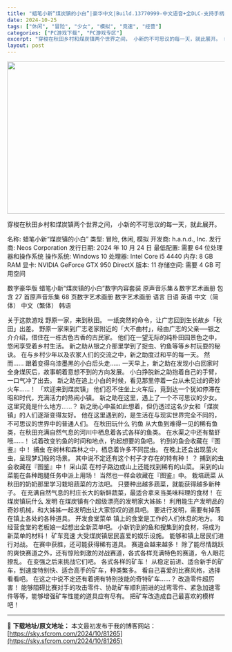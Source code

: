 ```yaml
---
title: "蜡笔小新“煤炭镇的小白”|豪华中文|Build.13770999-中文语音+全DLC-支持手柄|解压即撸|"
date: 2024-10-25
tags: ["休闲", "冒险", "少女", "模拟", "竞速", "经营"]
categories: ["PC游戏下载", "PC游戏专区"]
excerpt: "穿梭在秋田乡村和煤炭镇两个世界之间， 小新的不可思议的每一天，就此展开。 名称: 蜡笔小新“煤炭镇的小白” 类型: 冒险, 休闲, 模拟 开发商: h.a.n.d., Inc. 发行商: Neos Corporation 发行日期: 2024 年 10 月 24 日 最低配置: 需要 64 位处理器&hellip;"
layout: post
---
```


<img class="aligncenter size-full wp-image-81251" src="https://sky.sfcrom.com/wp-content/uploads/2024/10/202410250814402.webp" alt="" width="616" height="353" />

穿梭在秋田乡村和煤炭镇两个世界之间， 小新的不可思议的每一天，就此展开。

名称: 蜡笔小新“煤炭镇的小白”
类型: 冒险, 休闲, 模拟
开发商: h.a.n.d., Inc.
发行商: Neos Corporation
发行日期: 2024 年 10 月 24 日
最低配置:
需要 64 位处理器和操作系统
操作系统: Windows 10
处理器: Intel Core i5 4440
内存: 8 GB RAM
显卡: NVIDIA GeForce GTX 950
DirectX 版本: 11
存储空间: 需要 4 GB 可用空间

数字豪华版
蜡笔小新“煤炭镇的小白”数字内容套装
原声音乐集＆数字艺术画册
包含 27 首原声音乐集
68 页数字艺术画册
数字艺术画册 语言
日语
英语
中文（简体）
中文（繁体）
韩语

关于这款游戏
野原一家，来到秋田。
一纸突然的命令，让广志回到生长故乡「秋田」出差。
野原一家来到广志老家附近的「大不曲村」，经由广志的父亲──银之介介绍，借住在一栋古色古香的古民家。
他们在一望无际的纯朴田园景色之中，悠闲享受着乡村生活。
新之助从银之介那里学到了捉虫、钓鱼等等乡村玩耍的秘诀。
在与乡村少年以及农家人们的交流之中，新之助度过和平的每一天。 然而……
跟着变得乌漆墨黑的小白后头走……
一天早上，新之助在发现小白回家时全身煤灰后，故事朝着意想不到的方向发展。
小白挣脱新之助抱着自己的手臂，一口气冲了出去。
新之助在追上小白的时候，看见那里停着一台从未见过的奇妙火车……！
「欢迎来到煤炭镇」
他们忍不住坐上火车后，竟到达一个犹如停滞在昭和时代，充满活力的热闹小镇。
新之助在这里，遇上了一个不可思议的少女。
这里究竟是什么地方……？
新之助心中虽如此想着，但仍透过这名少女和「煤炭镇」的人们逐渐变得友好。
他在这里遇到的，是生活在与现实世界完全不同的，不可思议的世界中的普通人们。
在秋田玩什么
钓鱼
从大鱼到难得一见的稀有鱼类，在秋田充满自然气息的河川中栖息着各式各样的鱼类。
在水渠之中还有螯虾哦……！
试着改变钓鱼的时间和地点，钓起想要的鱼吧。
钓到的鱼会收藏在『图鉴』中！
捕虫
在树林和森林之中，栖息着许多不同昆虫。
在晚上还会出现萤火虫，呈现梦幻般的场景。
其中说不定还有这个村子才存在的特有种！ ？
捕到的虫会收藏在『图鉴』中！
采山菜
在村子路边或山上还能找到稀有的山菜。
采到的山菜能在各种跑腿任务中派上用场！
当然也一样会收藏在『图鉴』中。
栽培蔬菜
从秋田的奶奶那里学习栽培蔬菜的方法吧。
只要种出越多蔬菜，就能获得越多新种子。
在充满自然气息的村庄长大的新鲜蔬菜，最适合拿来当美味料理的食材！
在煤炭镇玩什么
发明
在煤炭镇有个超级漂亮的发明家大姊姊！
利用能生产发明品的奇妙机械，和大姊姊一起发明出让大家惊叹的道具吧。
要进行发明，需要有掉落在镇上各处的各种道具。
开发食堂菜单
镇上的食堂是工作的人们休息的地方。 和经营食堂的老板娘一起想出全新菜单吧。
小新钓到的鱼和搜集到的食材，将成为新菜单的材料！
矿车竞速
大受煤炭镇居民喜爱的娱乐设施。
能够和镇上居民们进行对战。
在赛中获胜，还可能获得稀有道具。
赛道会越来越多！
除了能尽情跳跃的爽快赛道之外，还有惊险刺激的对战赛道，各式各样充满特色的赛道，令人眼花撩乱。
在变强之后来挑战它们吧。
各式各样的矿车！
从稳定前进、适合新手的矿车，到速度特别快、适合高手的矿车，种类繁多。
看自己喜爱的比赛风格，选择看看吧。
在这之中说不定还有着拥有特别技能的奇特矿车……？
改造零件超厉害！
能够阻碍比赛对手的攻击零件、协助矿车顺利前进的过弯零件、紧急加速零件等等，能够增强矿车性能的道具应有尽有。
把矿车改造成自己最喜欢的模样吧！

---
📖 **下载地址/原文地址：** 本文最初发布于我的博客网站：[https://sky.sfcrom.com/2024/10/81265](https://sky.sfcrom.com/2024/10/81265)
